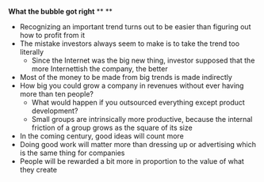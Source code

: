 **What the bubble got right**
**
**
- Recognizing an important trend turns out to be easier than figuring out how to profit from it
- The mistake investors always seem to make is to take the trend too literally
	- Since the Internet was the big new thing, investor supposed that the more Internettish the company, the better
- Most of the money to be made from big trends is made indirectly
- How big you could grow a company in revenues without ever having more than ten people?
	- What would happen if you outsourced everything except product development?
	- Small groups are intrinsically more productive, because the internal friction of a group grows as the square of its size
- In the coming century, good ideas will count more
- Doing good work will matter more than dressing up or advertising which is the same thing for companies
- People will be rewarded a bit more in proportion to the value of what they create

